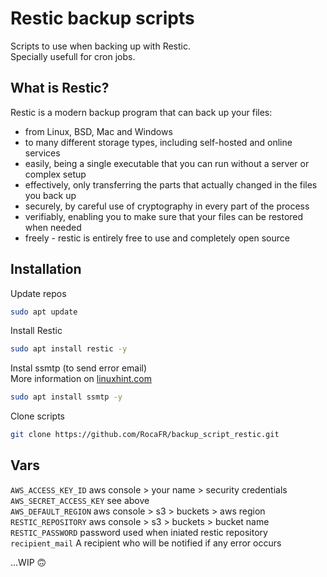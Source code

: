 # Restic backup scripts
Scripts to use when backing up with Restic.  
Specially usefull for cron jobs.

## What is Restic?
Restic is a modern backup program that can back up your files:
- from Linux, BSD, Mac and Windows
- to many different storage types, including self-hosted and online services
- easily, being a single executable that you can run without a server or complex setup
- effectively, only transferring the parts that actually changed in the files you back up
- securely, by careful use of cryptography in every part of the process
- verifiably, enabling you to make sure that your files can be restored when needed
- freely - restic is entirely free to use and completely open source

## Installation
Update repos
```bash
sudo apt update
```
Install Restic
```bash
sudo apt install restic -y
```
Instal ssmtp (to send error email)  
More information on [linuxhint.com](linuxhint.com)
```bash
sudo apt install ssmtp -y
```
Clone scripts
```bash
git clone https://github.com/RocaFR/backup_script_restic.git
```

## Vars
`AWS_ACCESS_KEY_ID` aws console > your name > security credentials  
`AWS_SECRET_ACCESS_KEY` see above  
`AWS_DEFAULT_REGION` aws console > s3 > buckets > aws region  
`RESTIC_REPOSITORY` aws console > s3 > buckets > bucket name  
`RESTIC_PASSWORD` password used when iniated restic repository  
`recipient_mail` A recipient who will be notified if any error occurs 

...WIP 🙃
